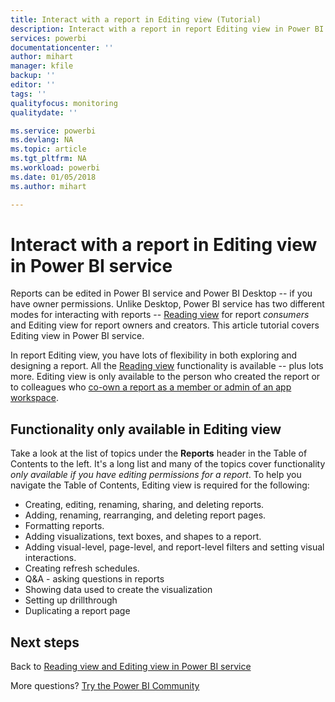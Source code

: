 ```yaml
---
title: Interact with a report in Editing view (Tutorial)
description: Interact with a report in report Editing view in Power BI service
services: powerbi
documentationcenter: ''
author: mihart
manager: kfile
backup: ''
editor: ''
tags: ''
qualityfocus: monitoring
qualitydate: ''

ms.service: powerbi
ms.devlang: NA
ms.topic: article
ms.tgt_pltfrm: NA
ms.workload: powerbi
ms.date: 01/05/2018
ms.author: mihart

---
```

# Interact with a report in Editing view in Power BI service
Reports can be edited in Power BI service and Power BI Desktop -- if you have owner permissions. Unlike Desktop, Power BI service has two different modes for interacting with reports -- [Reading view](service-reading-view-and-editing-view.md) for report *consumers* and Editing view for report owners and creators. This article tutorial covers Editing view in Power BI service. 

In report Editing view, you have lots of flexibility in both exploring and designing a report. All the [Reading view](service-reading-view-and-editing-view.md) functionality is available -- plus lots more. Editing view is only available to the person who created the report or to colleagues who [co-own a report as a member or admin of an app workspace](service-create-distribute-apps.md).

## Functionality only available in Editing view
Take a look at the list of topics under the **Reports** header in the Table of Contents to the left. It's a long list and many of the topics cover functionality *only available if you have editing permissions for a report*.  To help you navigate the Table of Contents, Editing view is required for the following:

* Creating, editing, renaming, sharing, and deleting reports.
* Adding, renaming, rearranging, and deleting report pages.
* Formatting reports.
* Adding visualizations, text boxes, and shapes to a report.
* Adding visual-level, page-level, and report-level filters and setting visual interactions.
* Creating refresh schedules.
* Q&A - asking questions in reports
* Showing data used to create the visualization 
* Setting up drillthrough
* Duplicating a report page


## Next steps
Back to [Reading view and Editing view in Power BI service](service-reading-view-and-editing-view.md)

More questions? [Try the Power BI Community](http://community.powerbi.com/)

